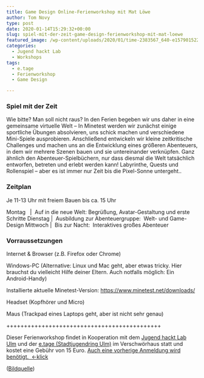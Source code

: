 ```yaml
---
title: Game Design Online-Ferienworkshop mit Mat Löwe
author: Tom Novy
type: post
date: 2020-01-14T15:29:32+00:00
slug: spiel-mit-der-zeit-game-design-ferienworkshop-mit-mat-loewe
featured_image: /wp-content/uploads/2020/01/time-2383567_640-e1579015221127.jpg
categories:
  - Jugend hackt Lab
  - Workshops
tags:
  - e.tage
  - Ferienworkshop
  - Game Design

---
```

### **Spiel mit der Zeit**

Wie bitte? Man soll nicht raus? In den Ferien begeben wir uns daher in eine gemeinsame virtuelle Welt &#8211; In Minetest werden wir zunächst einige sportliche Übungen absolvieren, uns schick machen und verschiedene Mini-Spiele ausprobieren. Anschließend entwickeln wir kleine zeitkritische Challenges und machen uns an die Entwicklung eines größeren Abenteuers, in dem wir mehrere Szenen bauen und sie untereinander verknüpfen. Ganz ähnlich den Abenteuer-Spielbüchern, nur dass diesmal die Welt tatsächlich entworfen, betreten und erlebt werden kann! Labyrinthe, Quests und Rollenspiel &#8211; aber es ist immer nur Zeit bis die Pixel-Sonne untergeht..

### **Zeitplan**

Je 11-13 Uhr mit freiem Bauen bis ca. 15 Uhr

Montag   |  Auf in die neue Welt: Begrüßung, Avatar-Gestaltung und erste Schritte
Dienstag |  Ausbildung zur Abenteuergruppe:  Welt- und Game-Design
Mittwoch |  Bis zur Nacht:  Interaktives großes Abenteuer

### **Vorraussetzungen**

Internet & Browser (z.B. Firefox oder Chrome)

Windows-PC (Alternative: Linux und Mac geht, aber etwas tricky. Hier brauchst du vielleicht Hilfe deiner Eltern. Auch notfalls möglich: Ein Android-Handy)

Installierte aktuelle Minetest-Version: <a href="https://www.minetest.net/downloads/">https://www.minetest.net/downloads/</a>

Headset (Kopfhörer und Micro)

Maus (Trackpad eines Laptops geht, aber ist nicht sehr genau)


++++++++++++++++++++++++++++++++++++++++++++

Dieser Ferienworkshop findet in Kooperation mit dem [Jugend hackt Lab Ulm][1] und der [e.tage (Stadtjugendring Ulm)][2] im Verschwörhaus statt und kostet eine Gebühr von 15 Euro. [Auch eine vorherige Anmeldung wird benötigt.  <-klick][3]

([Bildquelle][4])

 [1]: https://jugendhackt.org/lab/ulm/
 [2]: https://www.etage-ulm.de/home/
 [3]: https://www.etage-ulm.de/kurse-ferienangebote/kursdetails/event/fuer-zuhause-spiel-mit-der-zeit/
 [4]: https://pixabay.com/de/photos/zeit-composite-zusammensetzung-2383567/

